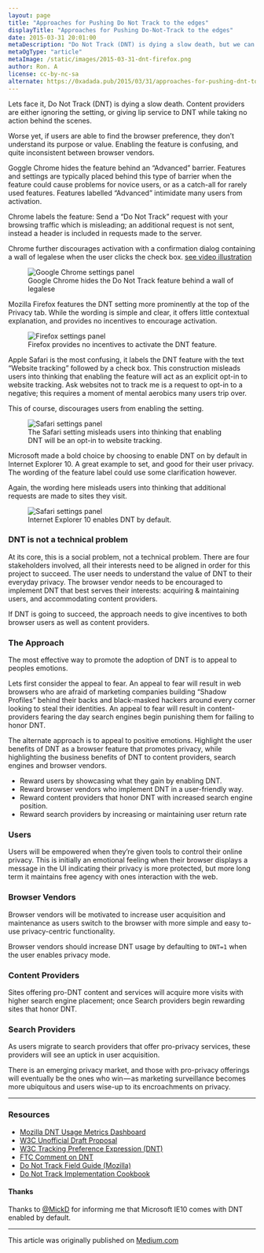 ```yaml
---
layout: page
title: "Approaches for Pushing Do Not Track to the edges"
displayTitle: "Approaches for Pushing Do-Not-Track to the edges"
date: 2015-03-31 20:01:00
metaDescription: "Do Not Track (DNT) is dying a slow death, but we can take some simple steps to encourage its wider adoption."
metaOgType: "article"
metaImage: /static/images/2015-03-31-dnt-firefox.png
author: Ron. A
license: cc-by-nc-sa
alternate: https://0xadada.pub/2015/03/31/approaches-for-pushing-dnt-to-the-edges/
---
```


Lets face it, Do Not Track (DNT) is dying a slow death. Content providers
are either ignoring the setting, or giving lip service to DNT while
taking no action behind the scenes.

Worse yet, if users are able to find the browser preference, they don’t
understand its purpose or value. Enabling the feature is confusing, and
quite inconsistent between browser vendors.

Goggle Chrome hides the feature behind an “Advanced” barrier. Features and
settings are typically placed behind this type of barrier when the feature
could cause problems for novice users, or as a catch-all for rarely used
features. Features labelled “Advanced” intimidate many users from
activation.

Chrome labels the feature: Send a “Do Not Track” request with your browsing
traffic which is misleading; an additional request is not sent, instead a
header is included in requests made to the server.

Chrome further discourages activation with a confirmation dialog containing
a wall of legalese when the user clicks the check box.
[see video illustration](http://gfycat.com/BeautifulInfiniteKob)

<figure>
  <img src="/static/images/2015-03-31-dnt-chrome.png" alt="Google Chrome settings panel">
  <figcaption>
    Google Chrome hides the Do Not Track feature behind a wall of legalese
  </figcaption>
</figure>

Mozilla Firefox features the DNT setting more prominently at the top of
the Privacy tab. While the wording is simple and clear, it offers little
contextual explanation, and provides no incentives to encourage
activation.

<figure>
  <img src="/static/images/2015-03-31-dnt-firefox.png" alt="Firefox settings panel">
  <figcaption>Firefox provides no incentives to activate the DNT feature.
  </figcaption>
</figure>

Apple Safari is the most confusing, it labels the DNT feature with the
text “Website tracking” followed by a check box. This construction misleads
users into thinking that enabling the feature will act as an explicit
opt-in to website tracking. Ask websites not to track me is a request to
opt-in to a negative; this requires a moment of mental aerobics many
users trip over.

This of course, discourages users from enabling the setting.

<figure>
  <img src="/static/images/2015-03-31-dnt-safari.png" alt="Safari settings panel">
  <figcaption>The Safari setting misleads users into thinking that
    enabling DNT will be an opt-in to website tracking.</figcaption>
</figure>

Microsoft made a bold choice by choosing to enable DNT on by default in Internet Explorer 10. A great example to set, and good for their user privacy. The wording of the feature label could use some clarification however.

Again, the wording here misleads users into thinking that additional requests are made to sites they visit.

<figure>
  <img alt="Safari settings panel" src="/static/images/2015-03-31-dnt-ie.png">
  <figcaption>Internet Explorer 10 enables DNT by default.</figcaption>
</figure>

### DNT is not a technical problem

At its core, this is a social problem, not a technical problem. There are
four stakeholders involved, all their interests need to be aligned in
order for this project to succeed. The user needs to understand the value
of DNT to their everyday privacy. The browser vendor needs to be
encouraged to implement DNT that best serves their interests: acquiring
& maintaining users, and accommodating content providers.

If DNT is going to succeed, the approach needs to give incentives to both
browser users as well as content providers.

### The Approach

The most effective way to promote the adoption of DNT is to appeal to
peoples emotions.

Lets first consider the appeal to fear. An appeal to fear will result in
web browsers who are afraid of marketing companies building “Shadow
Profiles” behind their backs and black-masked hackers around every corner
looking to steal their identities. An appeal to fear will result in
content-providers fearing the day search engines begin punishing them for
failing to honor DNT.

The alternate approach is to appeal to positive emotions. Highlight the
user benefits of DNT as a browser feature that promotes privacy, while
highlighting the business benefits of DNT to content providers, search
engines and browser vendors.

* Reward users by showcasing what they gain by enabling DNT.
* Reward browser vendors who implement DNT in a user-friendly way.
* Reward content providers that honor DNT with increased search engine
position.
* Reward search providers by increasing or maintaining user return rate

### Users

Users will be empowered when they’re given tools to control their online
privacy. This is initially an emotional feeling when their browser displays
a message in the UI indicating their privacy is more protected, but more
long term it maintains free agency with ones interaction with the web.

### Browser Vendors

Browser vendors will be motivated to increase user acquisition and
maintenance as users switch to the browser with more simple and easy
to-use privacy-centric functionality.

Browser vendors should increase DNT usage by defaulting to ```DNT=1```
when the user enables privacy mode.

### Content Providers

Sites offering pro-DNT content and services will acquire more visits with
higher search engine placement; once Search providers begin rewarding
sites that honor DNT.

### Search Providers

As users migrate to search providers that offer pro-privacy services,
these providers will see an uptick in user acquisition.

There is an emerging privacy market, and those with pro-privacy offerings
will eventually be the ones who win — as marketing surveillance becomes
more ubiquitous and users wise-up to its encroachments on privacy.

---

### Resources

* [Mozilla DNT Usage Metrics Dashboard](https://dnt-dashboard.mozilla.org/)
* [W3C Unofficial Draft Proposal](http://lists.w3.org/Archives/Public/public-tracking/2012Jun/att-0095/compromise-proposal-pde-tl-jm.html)
* [W3C Tracking Preference Expression (DNT)](http://www.w3.org/TR/tracking-dnt/)
* [FTC Comment on DNT](http://donottrack.us/docs/FTC_Privacy_Comment_Stanford.pdf)
* [Do Not Track Field Guide (Mozilla)](https://developer.mozilla.org/en-US/docs/Web/Security/Do_not_track_field_guide)
* [Do Not Track Implementation Cookbook](http://donottrack.us/cookbook/)

#### Thanks

Thanks to [@MickD](https://twitter.com/@mickd) for informing me that
Microsoft IE10 comes with DNT enabled by default.

---

This article was originally published on
[Medium.com](https://medium.com/@0xadada/approaches-for-pushing-do-not-track-to-the-edges-70f0edb2b927)
